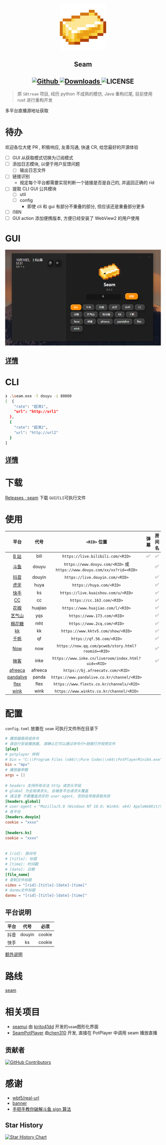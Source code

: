 <p align="center">
    <img src="./assets/icon.png" style="width: 150px;" alt="Seam" />
</p>

<h2 align="center">
  Seam
</h2>

<h2 align="center">
  <a href="https://github.com/Borber/seam">
    <img src="https://img.shields.io/badge/github-Borber/seam-8da0cb.svg?style=for-the-badge&logo=github" alt="Github"/>
  </a>
  <a href="https://github.com/Borber/seam/releases/latest">
    <img src="https://img.shields.io/github/downloads/Borber/seam/total.svg?style=for-the-badge&color=82E0AA&logo=github" alt="Downloads"/>
  </a>
  <img src="https://img.shields.io/github/license/borber/seam?color=%2398cbed&logo=rust&style=for-the-badge" alt="LICENSE"/>
</h2>

> 原 `SBtream` 项目, 经历 python 不成熟的模仿, Java 重构烂尾, 目前使用 rust 进行重构开发

多平台直播源地址获取

# 待办

欢迎各位大佬 PR , 积极响应, 友善沟通, 快速 CR, 给您最好的开源体验

-   [ ] GUI 从获取模式切换为订阅模式
-   [ ] 添加日志模块, 以便于用户反馈问题
    -   [ ] 输出日志文件
-   [ ] 链接识别
    -   规定每个平台都需要实现判断一个链接是否是自己的, 并返回正确的 rid
-   [ ] 提取 CLI GUI 公共模块
    -   [ ] util
    -   [ ] config
        -   即使 cli 和 gui 有部分不重叠的部分, 但应该还是重叠部分更多
-   [ ] I18N
-   [ ] GUI action 添加便携版本, 方便已经安装了 WebView2 的用户使用

# GUI

![GUI](assets/gui.png)

## [详情](crates/gui/README.md)

# CLI

```bash
❯ .\seam.exe -l douyu -i 88080
[  {
    "rate": "超清1",
    "url": "http://url1"
  },
  {
    "rate": "超清2",
    "url": "http://url2"
  }
]
```

## [详情](crates/cli/README.md)

# 下载

[Releases · seam](https://github.com/Borber/seam/releases) 下载 `GUI`/`CLI`可执行文件

# 使用

|                 **平台**                  | **代号** |                             **`<RID>` 位置**                             | **弹幕** | **房间名** |
| :---------------------------------------: | :------: | :----------------------------------------------------------------------: | :------: | :--------: |
|    [B 站](https://live.bilibili.com/)     |   bili   |                    `https://live.bilibili.com/<RID>`                     |    ✅    |     ✅     |
|      [斗鱼](https://www.douyu.com/)       |  douyu   | `https://www.douyu.com/<RID>` 或 `https://www.douyu.com/xx/xx?rid=<RID>` |          |     ✅     |
|     [抖音](https://live.douyin.com/)      |  douyin  |                     `https://live.douyin.com/<RID>`                      |          |     ✅     |
|         [虎牙](https://huya.com/)         |   huya   |                         `https://huya.com/<RID>`                         |          |     ✅     |
|    [快手](https://live.kuaishou.com/)     |    ks    |                   `https://live.kuaishou.com/u/<RID>`                    |          |     ✅     |
|         [CC](https://cc.163.com/)         |    cc    |                        `https://cc.163.com/<RID>`                        |          |     ✅     |
|     [花椒](https://www.huajiao.com/)      | huajiao  |                    `https://www.huajiao.com/l/<RID>`                     |          |     ✅     |
|      [艺气山](https://www.173.com/)       |   yqs    |                       `https://www.173.com/<RID>`                        |          |     ✅     |
|      [棉花糖](https://www.2cq.com/)       |   mht    |                       `https://www.2cq.com/<RID>`                        |          |     ✅     |
|       [kk](https://www.kktv5.com/)        |    kk    |                    `https://www.kktv5.com/show/<RID>`                    |          |     ✅     |
|      [千帆](https://qf.56.com/)       |    qf    |                        `https://qf.56.com/<RID>`                         |          |     ✅     |
|      [Now](https://now.qq.com/)      |   now    |            `https://now.qq.com/pcweb/story.html?roomid=<RID>`            |          |     ✅     |
|       [映客](https://www.inke.cn/)        |   inke   |           `https://www.inke.cn/liveroom/index.html?uid=<RID>`            |          |     ✅     |
|     [afreeca](https://afreecatv.com/)     | afreeca  |                     `https://bj.afreecatv.com/<RID>`                     |          |            |
| [pandalive](https://www.pandalive.co.kr/) |  panda   |               `https://www.pandalive.co.kr/channel/<RID>`                |          |            |
|     [flex](https://www.flextv.co.kr/)     |   flex   |                `https://www.flextv.co.kr/channels/<RID>`                 |          |            |
|     [wink](https://www.winktv.co.kr/)     |   wink   |                 `https://www.winktv.co.kr/channel/<RID>`                 |          |            |

# 配置

`config.toml` 放置在 `seam` 可执行文件所在目录下

```toml
# 播放器路径或命令
# 请自行安装播放器, 请确认它可以通过命令行+链接打开视频文件
[play]
# potplayer 样例
# bin = "C:\\Program Files (x86)\\Pure Codec\\x64\\PotPlayerMini64.exe"
bin = "mpv"
# 播放器参数
args = []

# headers 支持所有合法 http 请求头字段
# global 为全局请求头, 会被各平台请求头覆盖
# 请注意 不要覆盖虎牙的 user-agent, 否则会导致获取失败
[headers.global]
# user-agent = "Mozilla/5.0 (Windows NT 10.0; Win64; x64) AppleWebKit/537.36 (KHTML, like Gecko) Chrome/115.0.0.0 Safari/537.36 Edg/115.0.1901.200"
# 各平台
[headers.douyin]
cookie = "xxxx"

[headers.ks]
cookie = "xxxx"


# [rid]: 房间号
# [title]: 标题
# [time]: 时间戳
# [date]: 日期
[file_name]
# 录制文件标题
video = "[rid]-[title]-[date]-[time]"
# danmu文件标题
danmu = "[rid]-[title]-[date]-[time]"


```

## 平台说明

| **平台** | **代号** | **必须** |
| :------: | :------: | :------: |
|   抖音   |  douyin  |  cookie  |
|   快手   |    ks    |  cookie  |

[额外说明](./doc/配置说明.md)

# 路线

[seam](https://github.com/users/Borber/projects/4/views/1)

# 相关项目

-   [seamui](https://github.com/kirito41dd/seamui) 由 [kirito41dd](https://github.com/kirito41dd) 开发的`seam`图形化界面
-   [SeamPotPlayer](https://github.com/chen310/SeamPotPlayer/) 由[chen310](https://github.com/chen310) 开发, 直接在 PotPlayer 中调用 seam 播放直播

## 贡献者

[![GitHub Contributors](https://contrib.rocks/image?repo=Borber/seam)](https://github.com/Borber/seam/graphs/contributors)

# 感谢

-   [wbt5/real-url](https://github.com/wbt5/real-url/)
-   [banner](https://textkool.com/en/ascii-art-generator?hl=default&vl=default&font=Chunky&text=SEAM)
-   [手把手教你破解斗鱼 sign 算法](https://zhuanlan.zhihu.com/p/107330805)

## Star History

<a href="https://github.com/Borber/seam/stargazers">
  <picture>
    <source media="(prefers-color-scheme: dark)" srcset="https://api.star-history.com/svg?repos=Borber/seam&type=Date&theme=dark" />
    <source media="(prefers-color-scheme: light)" srcset="https://api.star-history.com/svg?repos=Borber/seam&type=Date" />
    <img alt="Star History Chart" src="https://api.star-history.com/svg?repos=Borber/seam&type=Date" />
  </picture>
</a>
